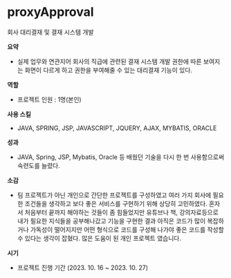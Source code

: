 # proxyApproval
회사 대리결재 및 결재 시스템 개발

**요약**

- 실제 업무와 연관지어 회사의 직급에 관련된 결재 시스템 개발
권한에 따른 보여지는 화면이 다르게 하고
권한을 부여해줄 수 있는 대리결재 기능이 있다.

**역할**

- 프로젝트 인원 : 1명(본인)

**사용 스킬**

- JAVA, SPRING, JSP, JAVASCRIPT, JQUERY, AJAX, MYBATIS, ORACLE

**성과**

- JAVA, Spring, JSP, Mybatis, Oracle 등 배웠던 기술을 다시 한 번 사용함으로써
숙련도를 늘렸다.

**소감**

- 팀 프로젝트가 아닌 개인으로 간단한 프로젝트를 구성하였고 여러 가지 회사에 필요한 조건들을 생각하고 보다 좋은 서비스를 구현하기 위해 상당히 고민하였다.
혼자서 처음부터 끝까지 해야하는 것들이 좀 힘들었지만 유튜브나 책, 강의자료등으로 내가 필요한 지식들을 공부해나갔고 기능을 구현한 결과 아직은 코드가 많이 복잡하거나 가독성이 떨어지지만 어떤 형식으로 코드를 구성해 나가야 좋은 코드를 작성할 수 있다는 생각이 잡혔다. 많은 도움이 된 개인 프로젝트 였습니다.

**시기**

- 프로젝트 진행 기간 (2023. 10. 16 ~ 2023. 10. 27)
